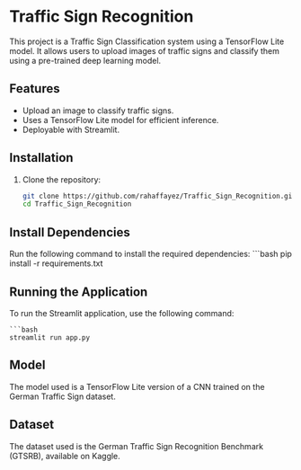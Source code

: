 # Traffic Sign Recognition

This project is a Traffic Sign Classification system using a TensorFlow Lite model. It allows users to upload images of traffic signs and classify them using a pre-trained deep learning model.

## Features
- Upload an image to classify traffic signs.
- Uses a TensorFlow Lite model for efficient inference.
- Deployable with Streamlit.

## Installation

1. Clone the repository:
   ```bash
   git clone https://github.com/rahaffayez/Traffic_Sign_Recognition.git
   cd Traffic_Sign_Recognition
## Install Dependencies

Run the following command to install the required dependencies:
    ```bash
    pip install -r requirements.txt

 
## Running the Application

To run the Streamlit application, use the following command:

    ```bash
    streamlit run app.py

## Model

The model used is a TensorFlow Lite version of a CNN trained on the German Traffic Sign dataset.

## Dataset

The dataset used is the German Traffic Sign Recognition Benchmark (GTSRB), available on Kaggle.
